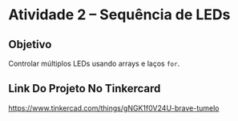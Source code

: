 # Atividade 2 – Sequência de LEDs

## Objetivo
Controlar múltiplos LEDs usando arrays e laços `for`.

## Link Do Projeto No Tinkercard
 https://www.tinkercad.com/things/gNGK1f0V24U-brave-tumelo